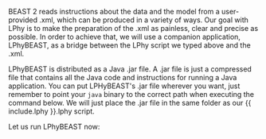 
BEAST 2 reads instructions about the data and the model from a
user-provided .xml, which can be produced in a variety of ways.
Our goal with LPhy is to make the preparation of the .xml as painless,
clear and precise as possible.
In order to achieve that, we will use a companion application,
LPhyBEAST, as a bridge between the LPhy script we typed above and the
.xml.

LPhyBEAST is distributed as a Java .jar file.
A .jar file is just a compressed file that contains all the Java code
and instructions for running a Java application.
You can put LPHyBEAST's .jar file wherever you want, just remember to
point your `java` binary to the correct path when executing the
command below.
We will just place the .jar file in the same folder as our {{
include.lphy }}.lphy script.

Let us run LPhyBEAST now:  

